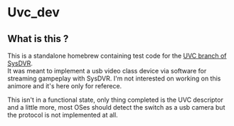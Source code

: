 # Uvc_dev
## What is this ?
This is a standalone homebrew containing test code for the [UVC branch of SysDVR](https://github.com/exelix11/SysDVR/tree/UVC). \
It was meant to implement a usb video class device via software for streaming gampeplay with SysDVR. I'm not interested on working on this animore and it's here only for referece.

This isn't in a functional state, only thing completed is the UVC descriptor and a little more, most OSes should detect the switch as a usb camera but the protocol is not implemented at all.

